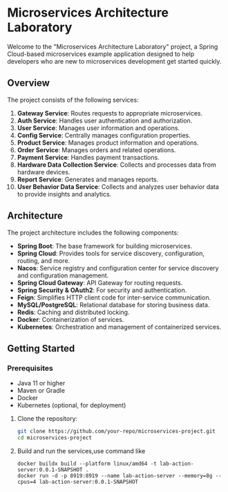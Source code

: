 # Microservices Architecture Laboratory

Welcome to the "Microservices Architecture Laboratory" project, a Spring Cloud-based microservices example application
designed to help developers who are new to microservices development get started quickly.

## Overview

The project consists of the following services:

1. **Gateway Service**: Routes requests to appropriate microservices.
2. **Auth Service**: Handles user authentication and authorization.
3. **User Service**: Manages user information and operations.
4. **Config Service**: Centrally manages configuration properties.
5. **Product Service**: Manages product information and operations.
6. **Order Service**: Manages orders and related operations.
7. **Payment Service**: Handles payment transactions.
8. **Hardware Data Collection Service**: Collects and processes data from hardware devices.
9. **Report Service**: Generates and manages reports.
10. **User Behavior Data Service**: Collects and analyzes user behavior data to provide insights and analytics.

## Architecture

The project architecture includes the following components:

- **Spring Boot**: The base framework for building microservices.
- **Spring Cloud**: Provides tools for service discovery, configuration, routing, and more.
- **Nacos**: Service registry and configuration center for service discovery and configuration management.
- **Spring Cloud Gateway**: API Gateway for routing requests.
- **Spring Security & OAuth2**: For security and authentication.
- **Feign**: Simplifies HTTP client code for inter-service communication.
- **MySQL/PostgreSQL**: Relational database for storing business data.
- **Redis**: Caching and distributed locking.
- **Docker**: Containerization of services.
- **Kubernetes**: Orchestration and management of containerized services.

## Getting Started

### Prerequisites

- Java 11 or higher
- Maven or Gradle
- Docker
- Kubernetes (optional, for deployment)

1. Clone the repository:
   ```sh
   git clone https://github.com/your-repo/microservices-project.git
   cd microservices-project
2. Build and run the services,use command like
   ```shell
   docker buildx build --platform linux/amd64 -t lab-action-server:0.0.1-SNAPSHOT .    
   docker run -d -p 8919:8919 --name lab-action-server --memory=8g --cpus=4 lab-action-server:0.0.1-SNAPSHOT
   ```
   